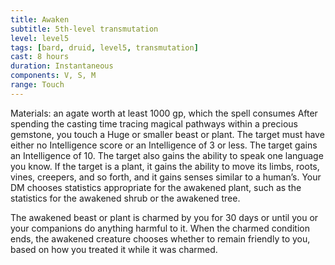 ```yaml
---
title: Awaken
subtitle: 5th-level transmutation
level: level5
tags: [bard, druid, level5, transmutation]
cast: 8 hours
duration: Instantaneous
components: V, S, M
range: Touch
---
```

Materials: an agate worth at least 1000 gp, which the spell consumes
After spending the casting time tracing magical pathways within a precious gemstone, you touch a Huge or smaller beast or plant. The target must have either no Intelligence score or an Intelligence of 3 or less. The target gains an Intelligence of 10. The target also gains the ability to speak one language you know. If the target is a plant, it gains the ability to move its limbs, roots, vines, creepers, and so forth, and it gains senses similar to a human’s. Your DM chooses statistics appropriate for the awakened plant, such as the statistics for the awakened shrub or the awakened tree.

The awakened beast or plant is charmed by you for 30 days or until you or your companions do anything harmful to it. When the charmed condition ends, the awakened creature chooses whether to remain friendly to you, based on how you treated it while it was charmed.